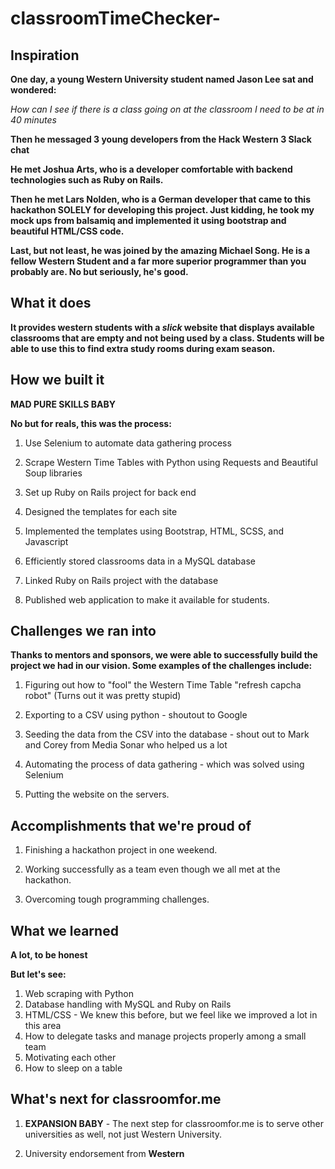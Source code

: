# classroomTimeChecker-

## Inspiration
**One day, a young Western University student named Jason Lee sat and wondered:**

_How can I see if there is a class going on at the classroom I need to be at in 40 minutes_

**Then he messaged 3 young developers from the Hack Western 3 Slack chat**

**He met Joshua Arts, who is a developer comfortable with backend technologies such as Ruby on Rails.**

 **Then he met Lars Nolden, who is a German developer that came to this hackathon SOLELY for developing this project. Just kidding, he took my mock ups from balsamiq and implemented it using bootstrap and beautiful HTML/CSS code.**

**Last, but not least, he was joined by the amazing Michael Song. He is a fellow Western Student and a far more superior programmer than you probably are. No but seriously, he's good.** 

## What it does

 **It provides western students with a _slick_ website that displays available classrooms that are empty and not being used by a class. Students will be able to use this to find extra study rooms during exam season.**

## How we built it

**MAD PURE SKILLS BABY**

**No but for reals, this was the process:**

1. Use Selenium to automate data gathering process

2. Scrape Western Time Tables with Python using Requests and Beautiful Soup libraries 

3. Set up Ruby on Rails project for back end 

4. Designed the templates for each site

5. Implemented the templates using Bootstrap, HTML, SCSS, and Javascript 

6. Efficiently stored classrooms data in a MySQL database

7. Linked Ruby on Rails project with the database

8. Published web application to make it available for students. 


## Challenges we ran into

**Thanks to mentors and sponsors, we were able to successfully build the project we had in our vision. Some examples of the challenges include:** 

1. Figuring out how to "fool" the Western Time Table "refresh capcha robot" (Turns out it was pretty stupid)

2. Exporting to a CSV using python - shoutout to Google

3. Seeding the data from the CSV into the database - shout out to Mark and Corey from Media Sonar who helped us a lot

4. Automating the process of data gathering - which was solved using Selenium

5. Putting the website on the servers. 

## Accomplishments that we're proud of

1. Finishing a hackathon project in one weekend.

2. Working successfully as a team even though we all met at the hackathon. 

3. Overcoming tough programming challenges. 

## What we learned

**A lot, to be honest** 


**But let's see:** 

1. Web scraping with Python
2. Database handling with MySQL and Ruby on Rails
3. HTML/CSS - We knew this before, but we feel like we improved a lot in this area
4. How to delegate tasks and manage projects properly among a small team
5. Motivating each other 
6. How to sleep on a table 

## What's next for classroomfor.me

1. **EXPANSION BABY** - The next step for classroomfor.me is to serve other universities as well, not just Western University. 

2. University endorsement from **Western**
